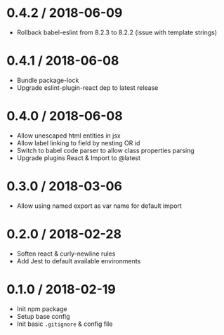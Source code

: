
0.4.2 / 2018-06-09
==================

  * Rollback babel-eslint from 8.2.3 to 8.2.2 (issue with template strings)

0.4.1 / 2018-06-08
==================

  * Bundle package-lock
  * Upgrade eslint-plugin-react dep to latest release

0.4.0 / 2018-06-08
==================

  * Allow unescaped html entities in jsx
  * Allow label linking to field by nesting OR id
  * Switch to babel code parser to allow class properties parsing
  * Upgrade plugins React & Import to @latest

0.3.0 / 2018-03-06
==================

  * Allow using named export as var name for default import

0.2.0 / 2018-02-28
==================

  * Soften react & curly-newline rules
  * Add Jest to default available environments

0.1.0 / 2018-02-19
==================

  * Init npm package
  * Setup base config
  * Init basic `.gitignore` & config file

